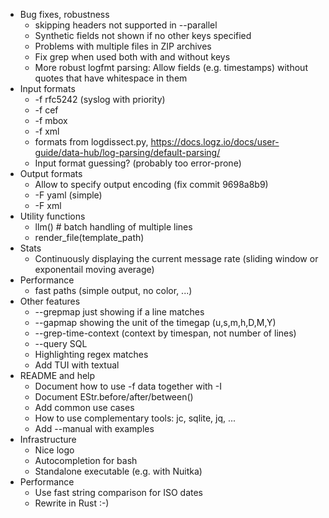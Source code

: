- Bug fixes, robustness
    * skipping headers not supported in --parallel
    * Synthetic fields not shown if no other keys specified
    * Problems with multiple files in ZIP archives
    * Fix grep when used both with and without keys
    * More robust logfmt parsing: Allow fields (e.g. timestamps) without quotes that have whitespace in them
- Input formats
    * -f rfc5242 (syslog with priority)
    * -f cef
    * -f mbox
    * -f xml
    * formats from logdissect.py, https://docs.logz.io/docs/user-guide/data-hub/log-parsing/default-parsing/
    * Input format guessing? (probably too error-prone)
- Output formats
    * Allow to specify output encoding (fix commit 9698a8b9)
    * -F yaml  (simple)
    * -F xml
- Utility functions
    * llm() # batch handling of multiple lines
    * render_file(template_path)
- Stats
    * Continuously displaying the current message rate (sliding window or exponentail moving average)
- Performance
    * fast paths (simple output, no color, ...)
- Other features
    * --grepmap just showing if a line matches
    * --gapmap showing the unit of the timegap (u,s,m,h,D,M,Y)
    * --grep-time-context (context by timespan, not number of lines)
    * --query SQL
    * Highlighting regex matches
    - Add TUI with textual
- README and help
    * Document how to use -f data together with -I
    * Document EStr.before/after/between()
    * Add common use cases
    * How to use complementary tools: jc, sqlite, jq, ...
    * Add --manual with examples
- Infrastructure
    * Nice logo
    * Autocompletion for bash
    * Standalone executable (e.g. with Nuitka)
- Performance
    * Use fast string comparison for ISO dates
    * Rewrite in Rust :-)
    